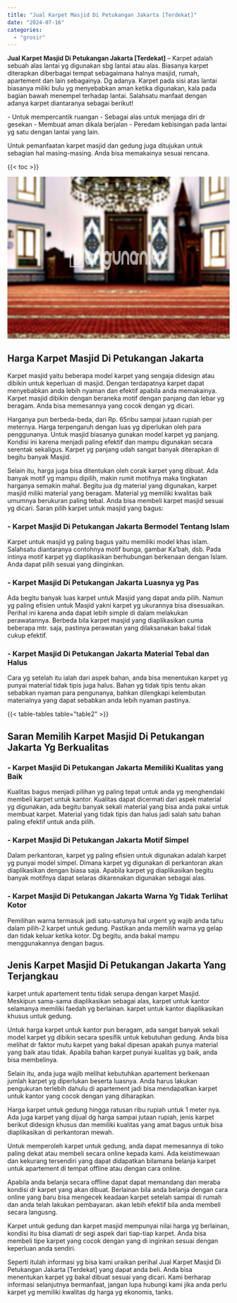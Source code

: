 ```yaml
---
title: "Jual Karpet Masjid Di Petukangan Jakarta [Terdekat]"
date: "2024-07-16"
categories: 
  - "grosir"
---
```


**Jual Karpet Masjid Di Petukangan Jakarta \[Terdekat\]** – Karpet adalah sebuah alas lantai yg digunakan sbg lantai atau alas. Biasanya karpet diterapkan diberbagai tempat sebagaimana halnya masjid, rumah, apartement dan lain sebagainya. Dg adanya. Karpet pada sisi atas lantai biasanya miliki bulu yg menyebabkan aman ketika digunakan, kala pada bagian bawah menempel terhadap lantai. Salahsatu manfaat dengan adanya karpet diantaranya sebagai berikut!

\- Untuk mempercantik ruangan - Sebagai alas untuk menjaga diri dr gesekan - Membuat aman dikala berjalan - Peredam kebisingan pada lantai yg satu dengan lantai yang lain.

Untuk pemanfaatan karpet masjid dan gedung juga ditujukan untuk sebagian hal masing-masing. Anda bisa memakainya sesuai rencana.

{{< toc >}}

![Jual Karpet Masjid Di Petukangan Jakarta [Terdekat]](/images/grosir-karpet-murah-69.png)

## Harga Karpet Masjid Di Petukangan Jakarta

Karpet masjid yaitu beberapa model karpet yang sengaja didesign atau dibikin untuk keperluan di masjid. Dengan terdapatnya karpet dapat menyebabkan anda lebih nyaman dan efektif apabila anda memakainya. Karpet masjid dibikin dengan beraneka motif dengan panjang dan lebar yg beragam. Anda bisa memesannya yang cocok dengan yg dicari.

Harganya pun berbeda-beda, dari Rp. 65ribu sampai jutaan rupiah per meternya. Harga terpengaruh dengan luas yg diperlukan oleh para penggunanya. Untuk masjid biasanya gunakan model karpet yg panjang. Kondisi ini karena menjadi paling efektif dan mampu digunakan secara serentak sekaligus. Karpet yg panjang udah sangat banyak diterapkan di begitu banyak Masjid.

Selain itu, harga juga bisa ditentukan oleh corak karpet yang dibuat. Ada banyak motif yg mampu dipilih, makin rumit motifnya maka tingkatan harganya semakin mahal. Begitu jua dg material yang digunakan, karpet masjid miliki material yang beragam. Material yg memiliki kwalitas baik umumnya berukuran paling tebal. Anda bisa membeli karpet masjid sesuai yg dicari. Saran pilih karpet untuk masjid yang bagus:

### \- Karpet Masjid Di Petukangan Jakarta Bermodel Tentang Islam

Karpet untuk masjid yg paling bagus yaitu memiliki model khas islam. Salahsatu diantaranya contohnya motif bunga, gambar Ka’bah, dsb. Pada intinya motif karpet yg diaplikasikan berhubungan berkenaan dengan Islam. Anda dapat pilih sesuai yang diinginkan.

### \- Karpet Masjid Di Petukangan Jakarta Luasnya yg Pas

Ada begitu banyak luas karpet untuk Masjid yang dapat anda pilih. Namun yg paling efisien untuk Masjid yakni karpet yg ukurannya bisa disesuaikan. Perihal ini karena anda dapat lebih simple di dalam melakukan perawatannya. Berbeda bila karpet masjid yang diaplikasikan cuma beberapa mtr. saja, pastinya perawatan yang dilaksanakan bakal tidak cukup efektif.

### \- Karpet Masjid Di Petukangan Jakarta Material Tebal dan Halus

Cara yg setelah itu ialah dari aspek bahan, anda bisa menentukan karpet yg punyai material tidak tipis juga halus. Bahan yg tidak tipis tentu akan sebabkan nyaman para pengunanya, bahkan dilengkapi kelembutan materialnya yang dapat sebabkan anda lebih nyaman pastinya.

{{< table-tables table="table2" >}}

## Saran Memilih Karpet Masjid Di Petukangan Jakarta Yg Berkualitas

### \- Karpet Masjid Di Petukangan Jakarta Memiliki Kualitas yang Baik

Kualitas bagus menjadi pilihan yg paling tepat untuk anda yg menghendaki membeli karpet untuk kantor. Kualitas dapat dicermati dari aspek material yg digunakan, ada begitu banyak sekali material yang bisa anda pakai untuk membuat karpet. Material yang tidak tipis dan halus jadi salah satu bahan paling efektif untuk anda pilih.

### \- Karpet Masjid Di Petukangan Jakarta Motif Simpel

Dalam perkantoran, karpet yg paling efisien untuk digunakan adalah karpet yg punyai model simpel. Dimana karpet yg digunakan di perkantoran akan diaplikasikan dengan biasa saja. Apabila karpet yg diaplikasikan begitu banyak motifnya dapat selaras dikarenakan digunakan sebagai alas.

### \- Karpet Masjid Di Petukangan Jakarta Warna Yg Tidak Terlihat Kotor

Pemilihan warna termasuk jadi satu-satunya hal urgent yg wajib anda tahu dalam pilih-2 karpet untuk gedung. Pastikan anda memilih warna yg gelap dan tidak keluar ketika kotor. Dg begitu, anda bakal mampu menggunakannya dengan bagus.

## Jenis Karpet Masjid Di Petukangan Jakarta Yang Terjangkau

karpet untuk apartement tentu tidak serupa dengan karpet Masjid. Meskipun sama-sama diaplikasikan sebagai alas, karpet untuk kantor selamanya memiliki faedah yg berlainan. karpet untuk kantor diaplikasikan khusus untuk gedung.

Untuk harga karpet untuk kantor pun beragam, ada sangat banyak sekali model karpet yg dibikin secara spesifik untuk kebutuhan gedung. Anda bisa melihat dr faktor mutu karpet yang bakal dipesan apakah punya material yang baik atau tidak. Apabila bahan karpet punyai kualitas yg baik, anda bisa membelinya.

Selain itu, anda juga wajib melihat kebutuhkan apartement berkenaan jumlah karpet yg diperlukan beserta luasnya. Anda harus lakukan pengukuran terlebih dahulu di apartement jadi bisa mendapatkan karpet untuk kantor yang cocok dengan yang diharapkan.

Harga karpet untuk gedung hingga ratusan ribu rupiah untuk 1 meter nya. Ada juga karpet yang dijual dg harga sampai jutaan rupiah, jenis karpet berikut didesign khusus dan memiliki kualitas yang amat bagus untuk bisa diaplikasikan di perkantoran mewah.

Untuk memperoleh karpet untuk gedung, anda dapat memesannya di toko paling dekat atau membeli secara online kepada kami. Ada keistimewaan dan kekurang tersendiri yang dapat didapatkan bilamana belanja karpet untuk apartement di tempat offline atau dengan cara online.

Apabila anda belanja secara offline dapat dapat memandang dan meraba kondisi dr karpet yang akan dibuat. Berlainan bila anda belanja dengan cara online yang baru bisa mengecek keadaan karpet setelah sampai di rumah dan anda telah lakukan pembayaran. akan lebih efektif bila anda membeli secara langusng.

Karpet untuk gedung dan karpet masjid mempunyai nilai harga yg berlainan, kondisi itu bisa diamati dr segi aspek dari tiap-tiap karpet. Anda bisa membeli tipe karpet yang cocok dengan yang di inginkan sesuai dengan keperluan anda sendiri.

Seperti itulah informasi yg bisa kami uraikan perihal Jual Karpet Masjid Di Petukangan Jakarta \[Terdekat\] yang dapat anda beli. Anda bisa menentukan karpet yg bakal dibuat sesuai yang dicari. Kami berharap informasi selanjutnya bermanfaat, jangan lupa hubungi kami jika anda perlu karpet yg memiliki kwalitas dg harga yg ekonomis, tanks.
